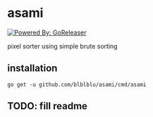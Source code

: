 # asami

[![Powered By: GoReleaser](https://img.shields.io/badge/powered%20by-goreleaser-green.svg?style=flat-square)](https://github.com/goreleaser)

pixel sorter using simple brute sorting

## installation

`go get -u github.com/blblblu/asami/cmd/asami`

## TODO: fill readme
